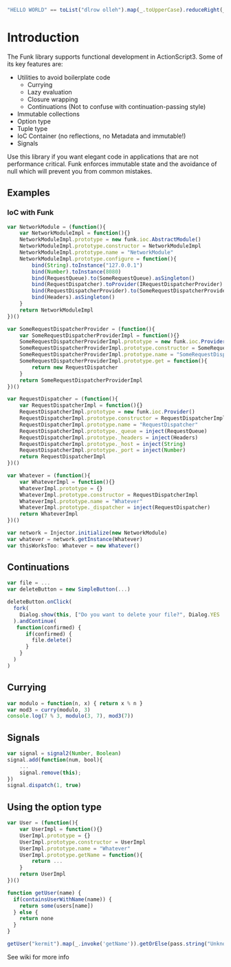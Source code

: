```javascript
"HELLO WORLD" == toList("dlrow olleh").map(_.toUpperCase).reduceRight(_.plus_)
```

# Introduction
The Funk library supports functional development in ActionScript3. Some of its key features are:

* Utilities to avoid boilerplate code
  * Currying
  * Lazy evaluation
  * Closure wrapping
  * Continuations (Not to confuse with continuation-passing style)
* Immutable collections
* Option type
* Tuple type
* IoC Container (no reflections, no Metadata and immutable!)
* Signals

Use this library if you want elegant code in applications that are not performance critical. Funk enforces immutable state and the avoidance of null which will prevent you from common mistakes.

## Examples
### IoC with Funk
```javascript
var NetworkModule = (function(){
	var NetworkModuleImpl = function(){}
	NetworkModuleImpl.prototype = new funk.ioc.AbstractModule()
	NetworkModuleImpl.prototype.constructor = NetworkModuleImpl
	NetworkModuleImpl.prototype.name = "NetworkModule"
	NetworkModuleImpl.prototype.configure = function(){
		bind(String).toInstance("127.0.0.1")
	    bind(Number).toInstance(8080)
	    bind(RequestQueue).to(SomeRequestQueue).asSingleton()
	    bind(RequestDispatcher).toProvider(IRequestDispatcherProvider)
	    bind(RequestDispatcherProvider).to(SomeRequestDispatcherProvider)
	    bind(Headers).asSingleton()
	}
	return NetworkModuleImpl
})()

var SomeRequestDispatcherProvider = (function(){
	var SomeRequestDispatcherProviderImpl = function(){}
	SomeRequestDispatcherProviderImpl.prototype = new funk.ioc.Provider()
	SomeRequestDispatcherProviderImpl.prototype.constructor = SomeRequestDispatcherProviderImpl
	SomeRequestDispatcherProviderImpl.prototype.name = "SomeRequestDispatcherProvider"
	SomeRequestDispatcherProviderImpl.prototype.get = function(){
		return new RequestDispatcher
	}
	return SomeRequestDispatcherProviderImpl
})()

var RequestDispatcher = (function(){
	var RequestDispatcherImpl = function(){}
	RequestDispatcherImpl.prototype = new funk.ioc.Provider()
	RequestDispatcherImpl.prototype.constructor = RequestDispatcherImpl
	RequestDispatcherImpl.prototype.name = "RequestDispatcher"
	RequestDispatcherImpl.prototype._queue = inject(RequestQueue)
	RequestDispatcherImpl.prototype._headers = inject(Headers)
	RequestDispatcherImpl.prototype._host = inject(String)
	RequestDispatcherImpl.prototype._port = inject(Number)
	return RequestDispatcherImpl
})()

var Whatever = (function(){
	var WhateverImpl = function(){}
	WhateverImpl.prototype = {}
	WhateverImpl.prototype.constructor = RequestDispatcherImpl
	WhateverImpl.prototype.name = "Whatever"
	WhateverImpl.prototype._dispatcher = inject(RequestDispatcher)
	return WhateverImpl
})()

var network = Injector.initialize(new NetworkModule)
var whatever = network.getInstance(Whatever)
var thisWorksToo: Whatever = new Whatever()
```

## Continuations
```javascript
var file = ...
var deleteButton = new SimpleButton(...)

deleteButton.onClick(
  fork(
    Dialog.show(this, ["Do you want to delete your file?", Dialog.YES | Dialog.NO])
  ).andContinue(
   function(confirmed) {
      if(confirmed) {
        file.delete()
      }
    }
  )
)
```

## Currying
```javascript
var modulo = function(n, x) { return x % n }
var mod3 = curry(modulo, 3)
console.log(7 % 3, modulo(3, 7), mod3(7))
```

## Signals
```javascript
var signal = signal2(Number, Boolean)
signal.add(function(num, bool){
	...
	signal.remove(this);
})
signal.dispatch(1, true)
```

## Using the option type
```javascript
var User = (function(){
	var UserImpl = function(){}
	UserImpl.prototype = {}
	UserImpl.prototype.constructor = UserImpl
	UserImpl.prototype.name = "Whatever"
	UserImpl.prototype.getName = function(){
		return ...
	}
	return UserImpl
})()

function getUser(name) {
  if(containsUserWithName(name)) {
    return some(users[name])
  } else {
    return none
  }
}

getUser("kermit").map(_.invoke('getName')).getOrElse(pass.string("Unknown User"))
```

See wiki for more info